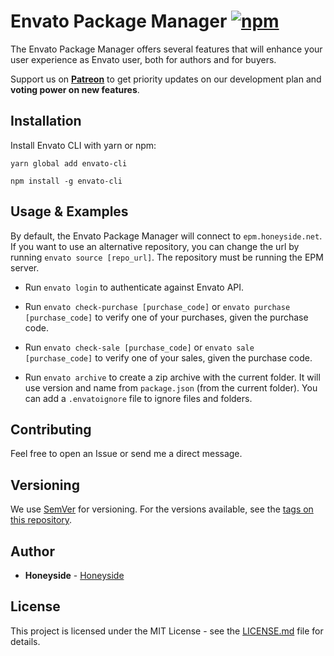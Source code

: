 # Envato Package Manager [![npm][npm-image]][npm-url]

[npm-image]: https://img.shields.io/npm/v/envato-cli.svg
[npm-url]: https://www.npmjs.com/package/envato-cli

The Envato Package Manager offers several features that will enhance your user experience as Envato user, both for authors and for buyers.

Support us on <a href="https://www.patreon.com/honeyside"><strong>Patreon</strong></a> to get priority updates on our development plan and <strong>voting power on new features</strong>.

## Installation

Install Envato CLI with yarn or npm:

```
yarn global add envato-cli
```

```
npm install -g envato-cli
```

## Usage & Examples

By default, the Envato Package Manager will connect to `epm.honeyside.net`. If you want to use an alternative repository, you can change the url by running `envato source [repo_url]`. The repository must be running the EPM server.

* Run `envato login` to authenticate against Envato API.

* Run `envato check-purchase [purchase_code]` or `envato purchase [purchase_code]` to verify one of your purchases, given the purchase code.

* Run `envato check-sale [purchase_code]` or `envato sale [purchase_code]` to verify one of your sales, given the purchase code.

* Run `envato archive` to create a zip archive with the current folder. It will use version and name from `package.json` (from the current folder). You can add a `.envatoignore` file to ignore files and folders.

## Contributing

Feel free to open an Issue or send me a direct message.

## Versioning

We use [SemVer](http://semver.org/) for versioning. For the versions available, see the [tags on this repository](https://github.com/Sadkit/koa-power/tags). 

## Author

* **Honeyside** - [Honeyside](https://github.com/Honeyside)

## License

This project is licensed under the MIT License - see the [LICENSE.md](LICENSE.md) file for details.
